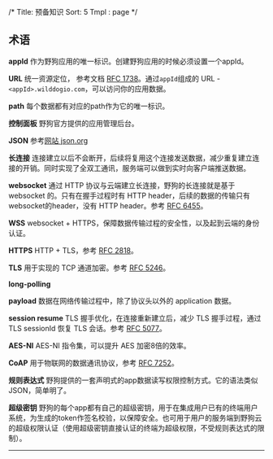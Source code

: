 /*
Title: 预备知识
Sort: 5
Tmpl : page
*/

## 术语

**appId** 作为野狗应用的唯一标识。创建野狗应用的时候必须设置一个appId。  

**URL** 统一资源定位， 参考文档 [RFC 1738](http://tools.ietf.org/pdf/rfc1738.pdf)。通过`appId`组成的 URL - `<appId>.wilddogio.com`，可以访问你的应用数据。

**path** 每个数据都有对应的path作为它的唯一标识。

**控制面板** 野狗官方提供的应用管理后台。

**JSON** 参考[网站 json.org](http://www.json.org)

**长连接** 连接建立以后不会断开，后续将复用这个连接发送数据，减少重复建立连接的开销。同时实现了全双工通讯，服务端可以做到实时向客户端推送数据。

**websocket** 通过 HTTP 协议与云端建立长连接，野狗的长连接就是基于 websocket 的。只有在握手过程时有 HTTP header，后续的数据的传输只有websocket的header，没有 HTTP header。参考 [RFC 6455](https://tools.ietf.org/pdf/rfc6455.pdf)。

**WSS** websocket + HTTPS，保障数据传输过程的安全性，以及起到云端的身份认证。

**HTTPS** HTTP + TLS，参考 [RFC 2818](http://tools.ietf.org/pdf/rfc2818.pdf)。

**TLS** 用于实现的 TCP 通道加密。参考 [RFC 5246](http://tools.ietf.org/pdf/rfc5246.pdf)。

**long-polling** 

**payload** 数据在网络传输过程中，除了协议头以外的 application 数据。

**session resume** TLS 握手优化，在连接重新建立后，减少 TLS 握手过程，通过 TLS sessionId 恢复 TLS 会话。参考 [RFC 5077](http://tools.ietf.org/pdf/rfc5077.pdf)。

**AES-NI** AES-NI 指令集，可以提升 AES 加密8倍的效率。 

**CoAP** 用于物联网的数据通讯协议，参考 [RFC 7252](http://tools.ietf.org/pdf/rfc7252.pdf)。

**规则表达式** 野狗提供的一套声明式的app数据读写权限控制方式。它的语法类似JSON，简单明了。

**超级密钥** 野狗的每个app都有自己的超级密钥，用于在集成用户已有的终端用户系统，为生成的token作签名校验，以保障安全。也可用于用户的服务端到野狗云的超级权限认证（使用超级密钥直接认证的终端为超级权限，不受规则表达式的限制）。

<hr>



